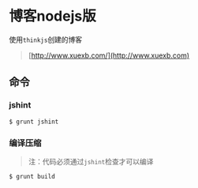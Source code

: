 # 博客nodejs版

使用`thinkjs`创建的博客

> [http://www.xuexb.com/](http://www.xuexb.com)

## 命令

### jshint

```shell
$ grunt jshint
```

### 编译压缩

> 注：代码必须通过`jshint`检查才可以编译

```shell
$ grunt build
```
